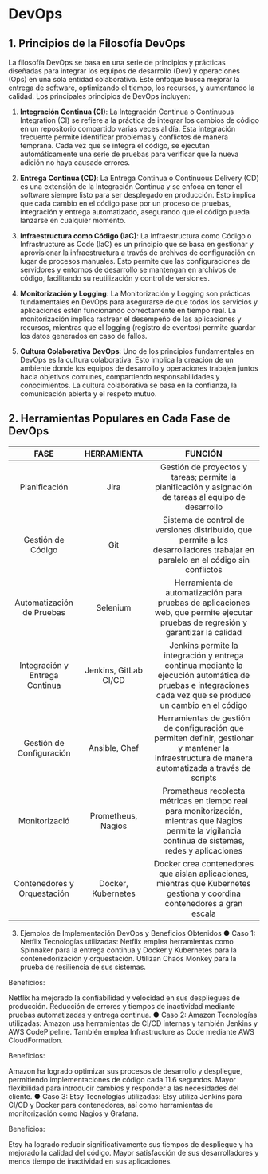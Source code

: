 # DevOps
## 1. Principios de la Filosofía DevOps
La filosofía DevOps se basa en una serie de principios y prácticas diseñadas para integrar los equipos de desarrollo (Dev) y operaciones (Ops) en una sola entidad colaborativa. Este enfoque busca mejorar la entrega de software, optimizando el tiempo, los recursos, y aumentando la calidad. Los principales principios de DevOps incluyen:

1. **Integración Continua (CI)**:
La Integración Continua o Continuous Integration (CI) se refiere a la práctica de integrar los cambios de código en un repositorio compartido varias veces al día. Esta integración frecuente permite identificar problemas y conflictos de manera temprana. Cada vez que se integra el código, se ejecutan automáticamente una serie de pruebas para verificar que la nueva adición no haya causado errores.

2. **Entrega Continua (CD)**:
La Entrega Continua o Continuous Delivery (CD) es una extensión de la Integración Continua y se enfoca en tener el software siempre listo para ser desplegado en producción. Esto implica que cada cambio en el código pase por un proceso de pruebas, integración y entrega automatizado, asegurando que el código pueda lanzarse en cualquier momento.

3. **Infraestructura como Código (IaC)**:
La Infraestructura como Código o Infrastructure as Code (IaC) es un principio que se basa en gestionar y aprovisionar la infraestructura a través de archivos de configuración en lugar de procesos manuales. Esto permite que las configuraciones de servidores y entornos de desarrollo se mantengan en archivos de código, facilitando su reutilización y control de versiones.

4. **Monitorización y Logging**:
La Monitorización y Logging son prácticas fundamentales en DevOps para asegurarse de que todos los servicios y aplicaciones estén funcionando correctamente en tiempo real. La monitorización implica rastrear el desempeño de las aplicaciones y recursos, mientras que el logging (registro de eventos) permite guardar los datos generados en caso de fallos.

5. **Cultura Colaborativa DevOps**:
Uno de los principios fundamentales en DevOps es la cultura colaborativa. Esto implica la creación de un ambiente donde los equipos de desarrollo y operaciones trabajen juntos hacia objetivos comunes, compartiendo responsabilidades y conocimientos. La cultura colaborativa se basa en la confianza, la comunicación abierta y el respeto mutuo.

## 2. Herramientas Populares en Cada Fase de DevOps

| **FASE** | HERRAMIENTA | **FUNCIÓN** |
| :-: | :-: | :-: |
| Planificación | Jira | Gestión de proyectos y tareas; permite la planificación y asignación de tareas al equipo de desarrollo |
| Gestión de Código | Git | Sistema de control de versiones distribuido, que permite a los desarrolladores trabajar en paralelo en el código sin conflictos |
| Automatización de Pruebas | Selenium | Herramienta de automatización para pruebas de aplicaciones web, que permite ejecutar pruebas de regresión y garantizar la calidad |
| Integración y Entrega Continua | Jenkins, GitLab CI/CD | Jenkins permite la integración y entrega continua mediante la ejecución automática de pruebas e integraciones cada vez que se produce un cambio en el código |
| Gestión de Configuración | Ansible, Chef | Herramientas de gestión de configuración que permiten definir, gestionar y mantener la infraestructura de manera automatizada a través de scripts |
| Monitorizació | Prometheus, Nagios | Prometheus recolecta métricas en tiempo real para monitorización, mientras que Nagios permite la vigilancia continua de sistemas, redes y aplicaciones |
| Contenedores y Orquestación | Docker, Kubernetes | Docker crea contenedores que aislan aplicaciones, mientras que Kubernetes gestiona y coordina contenedores a gran escala |


3. Ejemplos de Implementación DevOps y Beneficios Obtenidos
● Caso 1: Netflix
Tecnologías utilizadas: Netflix emplea herramientas como Spinnaker para la entrega continua y Docker y Kubernetes para la contenedorización y orquestación. Utilizan Chaos Monkey para la prueba de resiliencia de sus sistemas.

Beneficios:

Netflix ha mejorado la confiabilidad y velocidad en sus despliegues de producción.
Reducción de errores y tiempos de inactividad mediante pruebas automatizadas y entrega continua.
● Caso 2: Amazon
Tecnologías utilizadas: Amazon usa herramientas de CI/CD internas y también Jenkins y AWS CodePipeline. También emplea Infrastructure as Code mediante AWS CloudFormation.

Beneficios:

Amazon ha logrado optimizar sus procesos de desarrollo y despliegue, permitiendo implementaciones de código cada 11.6 segundos.
Mayor flexibilidad para introducir cambios y responder a las necesidades del cliente.
● Caso 3: Etsy
Tecnologías utilizadas: Etsy utiliza Jenkins para CI/CD y Docker para contenedores, así como herramientas de monitorización como Nagios y Grafana.

Beneficios:

Etsy ha logrado reducir significativamente sus tiempos de despliegue y ha mejorado la calidad del código.
Mayor satisfacción de sus desarrolladores y menos tiempo de inactividad en sus aplicaciones.
